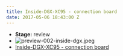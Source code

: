 ```yaml
---
title: Inside-DGX-XC95 - connection board
date: 2017-05-06 18:43:00 Z
---
```


* **Stage:** review
* ![preview-002-inside-dgx.jpeg](/uploads/Inside-DGX-XC95/preview-002-inside-dgx.jpeg)
* [Inside-DGX-XC95 - connection board](/originals/inside-dgx-xc95/)